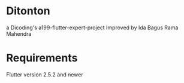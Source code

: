 # Ditonton

a Dicoding's a199-flutter-expert-project
Improved by Ida Bagus Rama Mahendra

# Requirements
Flutter version 2.5.2 and newer